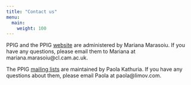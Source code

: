 ```yaml
---
title: "Contact us"
menu:
  main:
    weight: 100
---
```


PPIG and the PPIG [website](/) are administered by Mariana Marasoiu. If you have any questions, please email them to Mariana at mariana.marasoiu@<span style="display: none">null</span>cl.cam.ac.uk.

The PPIG [mailing lists](/mailing-lists) are maintained by Paola Kathuria. If you have any questions about them, please email Paola at paola@<span style="display: none">null</span>limov.com.
